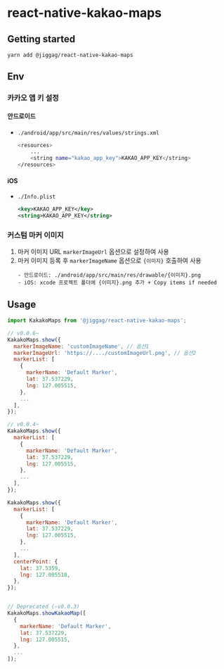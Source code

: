 # react-native-kakao-maps

## Getting started
`yarn add @jiggag/react-native-kakao-maps`

## Env
### 카카오 앱 키 설정
#### 안드로이드
- `./android/app/src/main/res/values/strings.xml`
  ```sh
  <resources>
      ...
      <string name="kakao_app_key">KAKAO_APP_KEY</string>
  </resources>
  ```
#### iOS
- `./Info.plist`
  ```xml
  <key>KAKAO_APP_KEY</key>
  <string>KAKAO_APP_KEY</string>
  ```

### 커스텀 마커 이미지
1. 마커 이미지 URL `markerImageUrl` 옵션으로 설정하여 사용
2. 마커 이미지 등록 후 `markerImageName` 옵션으로 `{이미지}` 호출하여 사용
    ```
    - 안드로이드: ./android/app/src/main/res/drawable/{이미지}.png
    - iOS: xcode 프로젝트 폴더에 {이미지}.png 추가 + Copy items if needed
    ```
   
## Usage
```javascript
import KakakoMaps from '@jiggag/react-native-kakao-maps';

// v0.0.6~
KakakoMaps.show({
  markerImageName: 'customImageName', // 옵션1
  markerImageUrl: 'https://..../customImageUrl.png', // 옵션2
  markerList: [
    {
      markerName: 'Default Marker',
      lat: 37.537229,
      lng: 127.005515,
    },
    ...
  ],
});

// v0.0.4~
KakakoMaps.show({
  markerList: [
    {
      markerName: 'Default Marker',
      lat: 37.537229,
      lng: 127.005515,
    },
    ...
  ],
});

KakakoMaps.show({
  markerList: [
    {
      markerName: 'Default Marker',
      lat: 37.537229,
      lng: 127.005515,
    },
    ...
  ],
  centerPoint: {
    lat: 37.5359,
    lng: 127.005518,
  },
});


// Deprecated (~v0.0.3)
KakakoMaps.showKakaoMap([
  {
    markerName: 'Default Marker',
    lat: 37.537229,
    lng: 127.005515,
  },
  ...
]);
```
